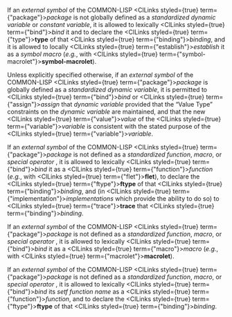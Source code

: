  



If an *external symbol* of the COMMON-LISP <ClLinks styled={true} term={"package"}><i>package</i></ClLinks> is not globally defined as a *standardized dynamic variable* or *constant variable*, it is allowed to lexically <ClLinks styled={true} term={"bind"}><i>bind</i></ClLinks> it and to declare the <ClLinks styled={true} term={"type"}><b>type</b></ClLinks> of that <ClLinks styled={true} term={"binding"}><i>binding</i></ClLinks>, and it is allowed to locally <ClLinks styled={true} term={"establish"}><i>establish</i></ClLinks> it as a *symbol macro* (*e.g.*, with <ClLinks styled={true} term={"symbol-macrolet"}><b>symbol-macrolet</b></ClLinks>). 



Unless explicitly specified otherwise, if an *external symbol* of the COMMON-LISP <ClLinks styled={true} term={"package"}><i>package</i></ClLinks> is globally defined as a *standardized dynamic variable*, it is permitted to <ClLinks styled={true} term={"bind"}><i>bind</i></ClLinks> or <ClLinks styled={true} term={"assign"}><i>assign</i></ClLinks> that *dynamic variable* provided that the “Value Type” constraints on the *dynamic variable* are maintained, and that the new <ClLinks styled={true} term={"value"}><i>value</i></ClLinks> of the <ClLinks styled={true} term={"variable"}><i>variable</i></ClLinks> is consistent with the stated purpose of the <ClLinks styled={true} term={"variable"}><i>variable</i></ClLinks>. 



If an *external symbol* of the COMMON-LISP <ClLinks styled={true} term={"package"}><i>package</i></ClLinks> is not defined as a *standardized function*, *macro*, or *special operator* , it is allowed to lexically <ClLinks styled={true} term={"bind"}><i>bind</i></ClLinks> it as a <ClLinks styled={true} term={"function"}><i>function</i></ClLinks> (*e.g.*, with <ClLinks styled={true} term={"flet"}><b>flet</b></ClLinks>), to declare the <ClLinks styled={true} term={"ftype"}><b>ftype</b></ClLinks> of that <ClLinks styled={true} term={"binding"}><i>binding</i></ClLinks>, and (in <ClLinks styled={true} term={"implementation"}><i>implementations</i></ClLinks> which provide the ability to do so) to <ClLinks styled={true} term={"trace"}><b>trace</b></ClLinks> that <ClLinks styled={true} term={"binding"}><i>binding</i></ClLinks>. 



If an *external symbol* of the COMMON-LISP <ClLinks styled={true} term={"package"}><i>package</i></ClLinks> is not defined as a *standardized function*, *macro*, or *special operator* , it is allowed to lexically <ClLinks styled={true} term={"bind"}><i>bind</i></ClLinks> it as a <ClLinks styled={true} term={"macro"}><i>macro</i></ClLinks> (*e.g.*, with <ClLinks styled={true} term={"macrolet"}><b>macrolet</b></ClLinks>). 



If an *external symbol* of the COMMON-LISP <ClLinks styled={true} term={"package"}><i>package</i></ClLinks> is not defined as a *standardized function*, *macro*, or *special operator* , it is allowed to lexically <ClLinks styled={true} term={"bind"}><i>bind</i></ClLinks> its *setf function name* as a <ClLinks styled={true} term={"function"}><i>function</i></ClLinks>, and to declare the <ClLinks styled={true} term={"ftype"}><b>ftype</b></ClLinks> of that <ClLinks styled={true} term={"binding"}><i>binding</i></ClLinks>. 







 



 



